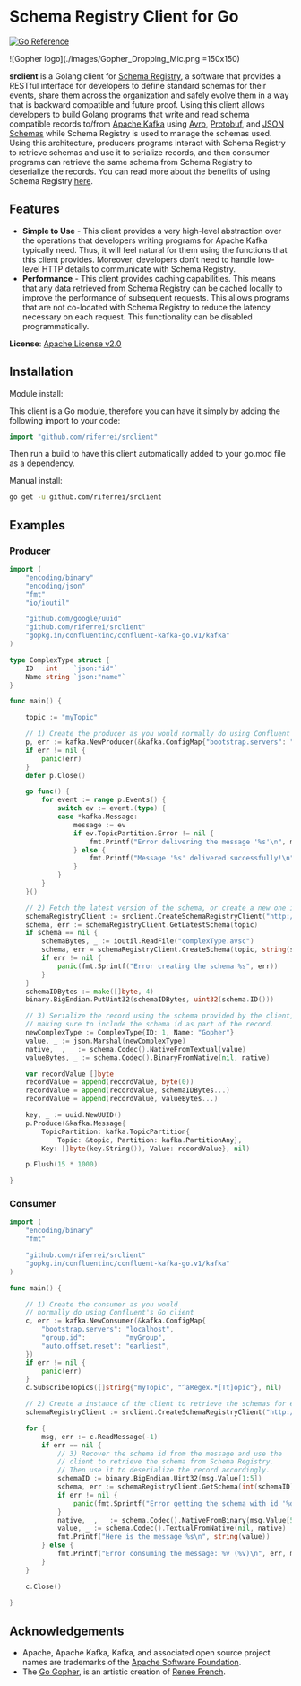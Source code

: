 # Schema Registry Client for Go

[![Go Reference](https://pkg.go.dev/badge/github.com/riferrei/srclient.svg)](https://pkg.go.dev/github.com/riferrei/srclient)

![Gopher logo](./images/Gopher_Dropping_Mic.png =150x150)

**srclient** is a Golang client for [Schema Registry](https://www.confluent.io/confluent-schema-registry/), a software that provides a RESTful interface for developers to define standard schemas for their events, share them across the organization and safely evolve them in a way that is backward compatible and future proof.
Using this client allows developers to build Golang programs that write and read schema compatible records to/from [Apache Kafka](https://kafka.apache.org/) using [Avro](https://avro.apache.org/), [Protobuf](https://developers.google.com/protocol-buffers), and [JSON Schemas](https://json-schema.org) while Schema Registry is used to manage the schemas used.
Using this architecture, producers programs interact with Schema Registry to retrieve schemas and use it to serialize records, and then consumer programs can retrieve the same schema from Schema Registry to deserialize the records.
You can read more about the benefits of using Schema Registry [here](https://www.confluent.io/blog/schemas-contracts-compatibility).

## Features

* **Simple to Use** - This client provides a very high-level abstraction over the operations that developers writing programs for Apache Kafka typically need.
Thus, it will feel natural for them using the functions that this client provides.
Moreover, developers don't need to handle low-level HTTP details to communicate with Schema Registry.
* **Performance** - This client provides caching capabilities.
This means that any data retrieved from Schema Registry can be cached locally to improve the performance of subsequent requests.
This allows programs that are not co-located with Schema Registry to reduce the latency necessary on each request.
This functionality can be disabled programmatically.

**License**: [Apache License v2.0](http://www.apache.org/licenses/LICENSE-2.0)

## Installation

Module install:

This client is a Go module, therefore you can have it simply by adding the following import to your code:

```go
import "github.com/riferrei/srclient"
```

Then run a build to have this client automatically added to your go.mod file as a dependency.

Manual install:

```bash
go get -u github.com/riferrei/srclient
```

## Examples

### Producer
```go
import (
	"encoding/binary"
	"encoding/json"
	"fmt"
	"io/ioutil"

	"github.com/google/uuid"
	"github.com/riferrei/srclient"
	"gopkg.in/confluentinc/confluent-kafka-go.v1/kafka"
)

type ComplexType struct {
	ID   int    `json:"id"`
	Name string `json:"name"`
}

func main() {

	topic := "myTopic"

	// 1) Create the producer as you would normally do using Confluent's Go client
	p, err := kafka.NewProducer(&kafka.ConfigMap{"bootstrap.servers": "localhost"})
	if err != nil {
		panic(err)
	}
	defer p.Close()

	go func() {
		for event := range p.Events() {
			switch ev := event.(type) {
			case *kafka.Message:
				message := ev
				if ev.TopicPartition.Error != nil {
					fmt.Printf("Error delivering the message '%s'\n", message.Key)
				} else {
					fmt.Printf("Message '%s' delivered successfully!\n", message.Key)
				}
			}
		}
	}()

	// 2) Fetch the latest version of the schema, or create a new one if it is the first
	schemaRegistryClient := srclient.CreateSchemaRegistryClient("http://localhost:8081")
	schema, err := schemaRegistryClient.GetLatestSchema(topic)
	if schema == nil {
		schemaBytes, _ := ioutil.ReadFile("complexType.avsc")
		schema, err = schemaRegistryClient.CreateSchema(topic, string(schemaBytes), srclient.Avro)
		if err != nil {
			panic(fmt.Sprintf("Error creating the schema %s", err))
		}
	}
	schemaIDBytes := make([]byte, 4)
	binary.BigEndian.PutUint32(schemaIDBytes, uint32(schema.ID()))

	// 3) Serialize the record using the schema provided by the client,
	// making sure to include the schema id as part of the record.
	newComplexType := ComplexType{ID: 1, Name: "Gopher"}
	value, _ := json.Marshal(newComplexType)
	native, _, _ := schema.Codec().NativeFromTextual(value)
	valueBytes, _ := schema.Codec().BinaryFromNative(nil, native)

	var recordValue []byte
	recordValue = append(recordValue, byte(0))
	recordValue = append(recordValue, schemaIDBytes...)
	recordValue = append(recordValue, valueBytes...)

	key, _ := uuid.NewUUID()
	p.Produce(&kafka.Message{
		TopicPartition: kafka.TopicPartition{
			Topic: &topic, Partition: kafka.PartitionAny},
		Key: []byte(key.String()), Value: recordValue}, nil)

	p.Flush(15 * 1000)

}
```

### Consumer

```go
import (
	"encoding/binary"
	"fmt"

	"github.com/riferrei/srclient"
	"gopkg.in/confluentinc/confluent-kafka-go.v1/kafka"
)

func main() {

	// 1) Create the consumer as you would
	// normally do using Confluent's Go client
	c, err := kafka.NewConsumer(&kafka.ConfigMap{
		"bootstrap.servers": "localhost",
		"group.id":          "myGroup",
		"auto.offset.reset": "earliest",
	})
	if err != nil {
		panic(err)
	}
	c.SubscribeTopics([]string{"myTopic", "^aRegex.*[Tt]opic"}, nil)

	// 2) Create a instance of the client to retrieve the schemas for each message
	schemaRegistryClient := srclient.CreateSchemaRegistryClient("http://localhost:8081")

	for {
		msg, err := c.ReadMessage(-1)
		if err == nil {
			// 3) Recover the schema id from the message and use the
			// client to retrieve the schema from Schema Registry.
			// Then use it to deserialize the record accordingly.
			schemaID := binary.BigEndian.Uint32(msg.Value[1:5])
			schema, err := schemaRegistryClient.GetSchema(int(schemaID))
			if err != nil {
				panic(fmt.Sprintf("Error getting the schema with id '%d' %s", schemaID, err))
			}
			native, _, _ := schema.Codec().NativeFromBinary(msg.Value[5:])
			value, _ := schema.Codec().TextualFromNative(nil, native)
			fmt.Printf("Here is the message %s\n", string(value))
		} else {
			fmt.Printf("Error consuming the message: %v (%v)\n", err, msg)
		}
	}

	c.Close()
	
}
```

## Acknowledgements
* Apache, Apache Kafka, Kafka, and associated open source project names are trademarks of the [Apache Software Foundation](https://www.apache.org/).
* The [Go Gopher](https://blog.golang.org/gopher), is an artistic creation of [Renee French](http://reneefrench.blogspot.com/).